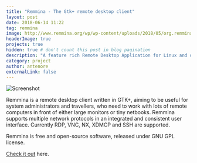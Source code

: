 ```yaml
---
title: "Remmina - The Gtk+ remote desktop client"
layout: post
date: 2018-06-14 11:22
tag: remmina
image: http://www.remmina.org/wp/wp-content/uploads/2018/05/org.remmina.Remmina.png
headerImage: true
projects: true
hidden: true # don't count this post in blog pagination
description: "A feature rich Remote Desktop Application for Linux and other Unixes"
category: project
author: antenore
externalLink: false
---
```


![Screenshot](https://antenore.simbiosi.org/assets/images/remmina-project-ss.png)

Remmina is a remote desktop client written in GTK+, aiming to be useful for system administrators and travellers, who need to work with lots of remote computers in front of either large monitors or tiny netbooks.
Remmina supports multiple network protocols in an integrated and consistent user interface. Currently RDP, VNC, NX, XDMCP and SSH are supported.

Remmina is free and open-source software, released under GNU GPL license.

[Check it out](http://www.remmina.org/) here.
